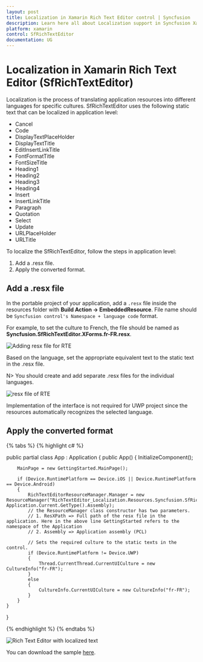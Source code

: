 ```yaml
---
layout: post
title: Localization in Xamarin Rich Text Editor control | Syncfusion
description: Learn here all about Localization support in Syncfusion Xamarin Rich Text Editor (SfRichTextEditor) control and more.
platform: xamarin
control: SfRichTextEditor
documentation: UG
---
```


# Localization in Xamarin Rich Text Editor (SfRichTextEditor)

Localization is the process of translating application resources into different languages for specific cultures. SfRichTextEditor uses the following static text that can be localized in application level:

* Cancel
* Code
* DisplayTextPlaceHolder
* DisplayTextTitle
* EditInsertLinkTitle
* FontFormatTitle
* FontSizeTitle
* Heading1
* Heading2
* Heading3
* Heading4
* Insert
* InsertLinkTitle
* Paragraph
* Quotation
* Select
* Update
* URLPlaceHolder
* URLTitle

To localize the SfRichTextEditor, follow the steps in application level:

1. Add a .resx file.
2. Apply the converted format.

## Add a .resx file

In the portable project of your application, add a `.resx` file inside the resources folder with **Build Action -> EmbeddedResource**. File name should be `Syncfusion control's Namespace + language code` format.

For example, to set the culture to French, the file should be named as **Syncfusion.SfRichTextEditor.XForms.fr-FR.resx**.

![Adding resx file for RTE](SfRichTextEditor_Images/AddRichTextResxFile.png)

Based on the language, set the appropriate equivalent text to the static text in the .resx file.

N> You should create and add separate .resx files for the individual languages.

![resx file of RTE](SfRichTextEditor_Images/RTEEquivalentText.png)

Implementation of the interface is not required for UWP project since the resources automatically recognizes the selected language.

## Apply the converted format 

{% tabs %}
{% highlight c# %}

public partial class App : Application
{
    public App()
    {
        InitializeComponent();

        MainPage = new GettingStarted.MainPage();
        
        if (Device.RuntimePlatform == Device.iOS || Device.RuntimePlatform == Device.Android)
        {
            RichTextEditorResourceManager.Manager = new ResourceManager("RichTextEditor_Localization.Resources.Syncfusion.SfRichTextEditor.XForms", Application.Current.GetType().Assembly);
            // the ResourceManager class constructor has two parameters.
            // 1. ResXPath => Full path of the resx file in the application. Here in the above line GettingStarted refers to the namespace of the Application
            // 2. Assembly => Application assembly (PCL)
    
            // Sets the required culture to the static texts in the control.		
            if (Device.RuntimePlatform != Device.UWP)
            {
                Thread.CurrentThread.CurrentUICulture = new CultureInfo("fr-FR");
            }
            else 
            {
                CultureInfo.CurrentUICulture = new CultureInfo("fr-FR");
            }
        }
    }
} 

{% endhighlight %}
{% endtabs %}

![Rich Text Editor with localized text](SfRichTextEditor_Images/FontStyle.png)

You can download the sample [here](https://www.syncfusion.com/downloads/support/directtrac/general/ze/RTE_Localization1779356607.zip).
